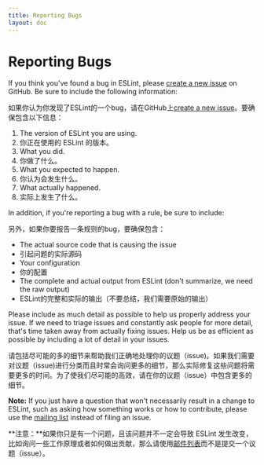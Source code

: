 ```yaml
---
title: Reporting Bugs
layout: doc
---
```

<!-- Note: No pull requests accepted for this file. See README.md in the root directory for details. -->

# Reporting Bugs

If you think you've found a bug in ESLint, please [create a new issue](https://github.com/eslint/eslint/issues/new?body=**What%20version%20are%20you%20using%3F**%0A%0A**What%20did%20you%20do%3F**%0A%0A**What%20happened%3F**%0A%0A**What%20did%20you%20expect%20to%20happen%3F**%0A%0A) on GitHub. Be sure to include the following information:

如果你认为你发现了ESLint的一个bug，请在GitHub上[create a new issue](https://github.com/eslint/eslint/issues/new?body=**What%20version%20are%20you%20using%3F**%0A%0A**What%20did%20you%20do%3F**%0A%0A**What%20happened%3F**%0A%0A**What%20did%20you%20expect%20to%20happen%3F**%0A%0A)。要确保包含以下信息：

1. The version of ESLint you are using.
1. 你正在使用的 ESLint 的版本。
1. What you did.
1. 你做了什么。
1. What you expected to happen.
1. 你认为会发生什么。
1. What actually happened.
1. 实际上发生了什么。

In addition, if you're reporting a bug with a rule, be sure to include:

另外，如果你要报告一条规则的bug，要确保包含：

* The actual source code that is causing the issue
* 引起问题的实际源码
* Your configuration
* 你的配置
* The complete and actual output from ESLint (don't summarize, we need the raw output)
* ESLint的完整和实际的输出（不要总结，我们需要原始的输出）

Please include as much detail as possible to help us properly address your issue. If we need to triage issues and constantly ask people for more detail, that's time taken away from actually fixing issues. Help us be as efficient as possible by including a lot of detail in your issues.

请包括尽可能的多的细节来帮助我们正确地处理你的议题（issue)。如果我们需要对议题（issue)进行分类而且时常会询问更多的细节，那么实际修复这些问题将需要更多的时间。为了使我们尽可能的高效，请在你的议题（issue）中包含更多的细节。

**Note:** If you just have a question that won't necessarily result in a change to ESLint, such as asking how something works or how to contribute, please use the [mailing list](https://groups.google.com/group/eslint) instead of filing an issue.

**注意：**如果你只是有一个问题，且该问题并不一定会导致 ESLint 发生改变，比如询问一些工作原理或者如何做出贡献，那么请使用[邮件列表](https://groups.google.com/group/eslint)而不是提交一个议题（issue）。
